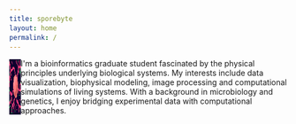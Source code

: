 ```yaml
---
title: sporebyte
layout: home
permalink: /
---
```


<html>
  <head>
  </head>
  <style>
  .container {
  display: flex;
  align-items: center;
  justify-content: center
}
    img {
    width: 100;
    height: 100;
    float: left;
  }
  
  .text {
    float: left;
  }
  </style>
  <body>
    <div class="container">
      <div class="image">
       <img src="profile.png" width="100" height="100">
      </div>
      <div class="text">
        I'm a bioinformatics graduate student fascinated by the physical principles underlying biological systems. My interests include data visualization, biophysical modeling, image processing and computational simulations of living systems. With a background in microbiology and genetics, I enjoy bridging experimental data with computational approaches.
      </div>
    </div>
  </body>
</html>
